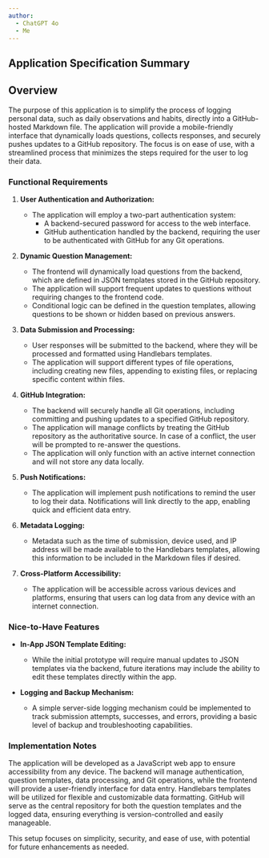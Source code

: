 ```yaml
---
author:
  - ChatGPT 4o
  - Me
---
```


## Application Specification Summary

## Overview

The purpose of this application is to simplify the process of logging personal data, such as daily observations and habits, directly into a GitHub-hosted Markdown file. The application will provide a mobile-friendly interface that dynamically loads questions, collects responses, and securely pushes updates to a GitHub repository. The focus is on ease of use, with a streamlined process that minimizes the steps required for the user to log their data.

### Functional Requirements

1. **User Authentication and Authorization:**
   - The application will employ a two-part authentication system:
     - A backend-secured password for access to the web interface.
     - GitHub authentication handled by the backend, requiring the user to be authenticated with GitHub for any Git operations.

2. **Dynamic Question Management:**
   - The frontend will dynamically load questions from the backend, which are defined in JSON templates stored in the GitHub repository.
   - The application will support frequent updates to questions without requiring changes to the frontend code.
   - Conditional logic can be defined in the question templates, allowing questions to be shown or hidden based on previous answers.

3. **Data Submission and Processing:**
   - User responses will be submitted to the backend, where they will be processed and formatted using Handlebars templates.
   - The application will support different types of file operations, including creating new files, appending to existing files, or replacing specific content within files.

4. **GitHub Integration:**
   - The backend will securely handle all Git operations, including committing and pushing updates to a specified GitHub repository.
   - The application will manage conflicts by treating the GitHub repository as the authoritative source. In case of a conflict, the user will be prompted to re-answer the questions.
   - The application will only function with an active internet connection and will not store any data locally.

5. **Push Notifications:**
   - The application will implement push notifications to remind the user to log their data. Notifications will link directly to the app, enabling quick and efficient data entry.

6. **Metadata Logging:**
   - Metadata such as the time of submission, device used, and IP address will be made available to the Handlebars templates, allowing this information to be included in the Markdown files if desired.

7. **Cross-Platform Accessibility:**
   - The application will be accessible across various devices and platforms, ensuring that users can log data from any device with an internet connection.

### Nice-to-Have Features

- **In-App JSON Template Editing:**
  - While the initial prototype will require manual updates to JSON templates via the backend, future iterations may include the ability to edit these templates directly within the app.
  
- **Logging and Backup Mechanism:**
  - A simple server-side logging mechanism could be implemented to track submission attempts, successes, and errors, providing a basic level of backup and troubleshooting capabilities.

### Implementation Notes

The application will be developed as a JavaScript web app to ensure accessibility from any device. The backend will manage authentication, question templates, data processing, and Git operations, while the frontend will provide a user-friendly interface for data entry. Handlebars templates will be utilized for flexible and customizable data formatting. GitHub will serve as the central repository for both the question templates and the logged data, ensuring everything is version-controlled and easily manageable.

This setup focuses on simplicity, security, and ease of use, with potential for future enhancements as needed.
